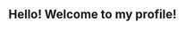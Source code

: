 ## Hello! Welcome to my profile!

<!--
**jawadad/jawadad** is a ✨ _special_ ✨ repository because its `README.md` (this file) appears on your GitHub profile.

My name is Jawad and I am currently a PhD student in Computational Biology at the interface of academia and industry. My PhD is a joint position between the Schapiro Group (https://www.schapirolab.com) at the University Hospital Heidelberg and GSK/Cellzome in Heidelberg, Germany. My expertise lies in analyzing and developing computational methods for large-scale biological omics data, including bulk, single-cell, and spatial datasets to translational and therapeutic research. Currently, my research focuses on leveraging the latest spatial multi-omics technologies to better understand disease microenvironments and propose novel treatment options.

Originally trained as a biologist, I’ve always been fascinated by the question: what separates a healthy state from a diseased one?
In 2022, I receieved a scholarship that allowed me to study between Germany and the Netherlands, where I began integrating cutting-edge computational approaches into my work. I had the opportunity to learn from multi-disciplinary people and contribute to projects involving novel therapy targets, including antibody–drug conjugates (ADCs) in cancer.

